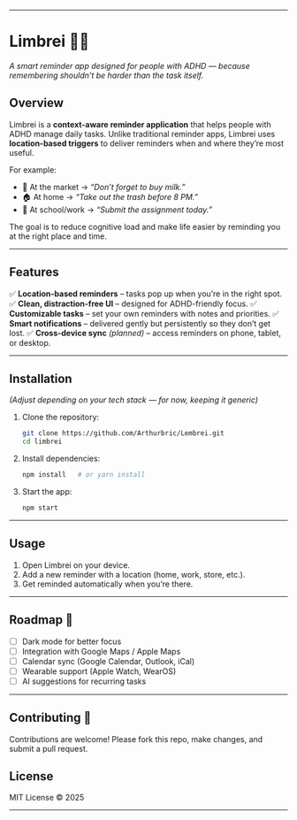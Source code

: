 
---

# Limbrei 🧠✨

*A smart reminder app designed for people with ADHD — because remembering shouldn’t be harder than the task itself.*

## Overview

Limbrei is a **context-aware reminder application** that helps people with ADHD manage daily tasks.
Unlike traditional reminder apps, Limbrei uses **location-based triggers** to deliver reminders when and where they’re most useful.

For example:

* 🛒 At the market → *“Don’t forget to buy milk.”*
* 🏠 At home → *“Take out the trash before 8 PM.”*
* 🏫 At school/work → *“Submit the assignment today.”*

The goal is to reduce cognitive load and make life easier by reminding you at the right place and time.

---

## Features

✅ **Location-based reminders** – tasks pop up when you’re in the right spot.
✅ **Clean, distraction-free UI** – designed for ADHD-friendly focus.
✅ **Customizable tasks** – set your own reminders with notes and priorities.
✅ **Smart notifications** – delivered gently but persistently so they don’t get lost.
✅ **Cross-device sync** *(planned)* – access reminders on phone, tablet, or desktop.

---

## Installation

*(Adjust depending on your tech stack — for now, keeping it generic)*

1. Clone the repository:

   ```bash
   git clone https://github.com/Arthurbric/Lembrei.git
   cd limbrei
   ```
2. Install dependencies:

   ```bash
   npm install   # or yarn install
   ```
3. Start the app:

   ```bash
   npm start
   ```

---

## Usage

1. Open Limbrei on your device.
2. Add a new reminder with a location (home, work, store, etc.).
3. Get reminded automatically when you’re there.

---

## Roadmap 🚀

* [ ] Dark mode for better focus
* [ ] Integration with Google Maps / Apple Maps
* [ ] Calendar sync (Google Calendar, Outlook, iCal)
* [ ] Wearable support (Apple Watch, WearOS)
* [ ] AI suggestions for recurring tasks

---

## Contributing 🤝

Contributions are welcome! Please fork this repo, make changes, and submit a pull request.

## License

MIT License © 2025

---
